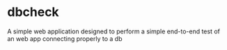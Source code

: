 dbcheck
=======

A simple web application designed to perform a simple end-to-end test of an web app connecting properly to a db
